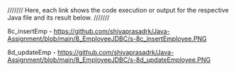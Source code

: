 /////// Here, each link shows the code execution or output for the respective Java file and its result below. ///////

8c_insertEmp - https://github.com/shivaprasadrk/Java-Assignment/blob/main/8_EmployeeJDBC/s-8c_insertEmployee.PNG

8d_updateEmp - https://github.com/shivaprasadrk/Java-Assignment/blob/main/8_EmployeeJDBC/s-8d_updateEmployee.PNG
